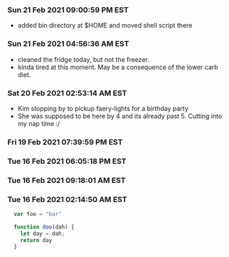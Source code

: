 
### Sun 21 Feb 2021 09:00:59 PM EST
- added bin directory at $HOME and moved shell script there

### Sun 21 Feb 2021 04:56:36 AM EST
- cleaned the fridge today, but not the freezer.
- kinda tired at this moment. May be a consequence of the lower carb diet.
### Sat 20 Feb 2021 02:53:14 AM EST
- Kim stopping by to pickup faery-lights for a birthday party
- She was supposed to be here by 4 and its already past 5. Cutting into my nap time :/

### Fri 19 Feb 2021 07:39:59 PM EST

### Tue 16 Feb 2021 06:05:18 PM EST

### Tue 16 Feb 2021 09:18:01 AM EST

### Tue 16 Feb 2021 02:14:50 AM EST

  ```javascript
    var foo = "bar"

    function doo(dah) {
      let day = dah;
      return day
    }

  ``` 
